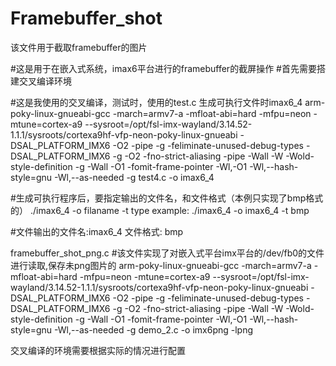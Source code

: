 # Framebuffer_shot
该文件用于截取framebuffer的图片

#这是用于在嵌入式系统，imax6平台进行的framebuffer的截屏操作
#首先需要搭建交叉编译环境

#这是我使用的交叉编译，测试时，使用的test.c  生成可执行文件时imax6_4
arm-poky-linux-gnueabi-gcc  -march=armv7-a -mfloat-abi=hard -mfpu=neon -mtune=cortex-a9 --sysroot=/opt/fsl-imx-wayland/3.14.52-1.1.1/sysroots/cortexa9hf-vfp-neon-poky-linux-gnueabi -DSAL_PLATFORM_IMX6  -O2 -pipe -g -feliminate-unused-debug-types  -DSAL_PLATFORM_IMX6  -g -O2 -fno-strict-aliasing -pipe -Wall -W -Wold-style-definition -g -Wall -O1 -fomit-frame-pointer  -Wl,-O1 -Wl,--hash-style=gnu -Wl,--as-needed  -g  test4.c -o imax6_4




#生成可执行程序后，要指定输出的文件名，和文件格式（本例只实现了bmp格式的）
./imax6_4 -o filaname -t type
example: ./imax6_4 -o imax6_4 -t bmp

#文件输出的文件名:imax6_4  文件格式: bmp



framebuffer_shot_png.c
#该文件实现了对嵌入式平台imx平台的/dev/fb0的文件进行读取,保存未png图片的
arm-poky-linux-gnueabi-gcc  -march=armv7-a -mfloat-abi=hard -mfpu=neon -mtune=cortex-a9 --sysroot=/opt/fsl-imx-wayland/3.14.52-1.1.1/sysroots/cortexa9hf-vfp-neon-poky-linux-gnueabi -DSAL_PLATFORM_IMX6  -O2 -pipe -g -feliminate-unused-debug-types  -DSAL_PLATFORM_IMX6  -g -O2 -fno-strict-aliasing -pipe -Wall -W -Wold-style-definition -g -Wall -O1 -fomit-frame-pointer  -Wl,-O1 -Wl,--hash-style=gnu -Wl,--as-needed  -g  demo_2.c -o imx6png -lpng

交叉编译的环境需要根据实际的情况进行配置
